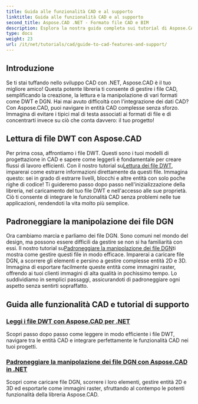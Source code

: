 ```yaml
---
title: Guida alle funzionalità CAD e al supporto
linktitle: Guida alle funzionalità CAD e al supporto
second_title: Aspose.CAD .NET - Formato file CAD e BIM
description: Esplora la nostra guida completa sui tutorial di Aspose.CAD per .NET, perfetta per gli sviluppatori che desiderano migliorare il proprio software con funzionalità CAD.
type: docs
weight: 23
url: /it/net/tutorials/cad/guide-to-cad-features-and-support/
---
```

## Introduzione

Se ti stai tuffando nello sviluppo CAD con .NET, Aspose.CAD è il tuo migliore amico! Questa potente libreria ti consente di gestire i file CAD, semplificando la creazione, la lettura e la manipolazione di vari formati come DWT e DGN. Hai mai avuto difficoltà con l'integrazione dei dati CAD? Con Aspose.CAD, puoi navigare in entità CAD complesse senza sforzo. Immagina di evitare i tipici mal di testa associati ai formati di file e di concentrarti invece su ciò che conta davvero: il tuo progetto!

## Lettura di file DWT con Aspose.CAD

Per prima cosa, affrontiamo i file DWT. Questi sono i tuoi modelli di progettazione in CAD e sapere come leggerli è fondamentale per creare flussi di lavoro efficienti. Con il nostro tutorial su[Lettura dei file DWT](./read-dwt-files/), imparerai come estrarre informazioni direttamente da questi file. Immagina questo: sei in grado di estrarre livelli, blocchi e altre entità con solo poche righe di codice! Ti guideremo passo dopo passo nell'inizializzazione della libreria, nel caricamento del tuo file DWT e nell'accesso alle sue proprietà. Ciò ti consente di integrare le funzionalità CAD senza problemi nelle tue applicazioni, rendendoti la vita molto più semplice.

## Padroneggiare la manipolazione dei file DGN

 Ora cambiamo marcia e parliamo dei file DGN. Sono comuni nel mondo del design, ma possono essere difficili da gestire se non si ha familiarità con essi. Il nostro tutorial su[Padroneggiare la manipolazione dei file DGN](./mastering-dgn-file-manipulation/)ti mostra come gestire questi file in modo efficace. Imparerai a caricare file DGN, a scorrere gli elementi e persino a gestire complesse entità 2D e 3D. Immagina di esportare facilmente queste entità come immagini raster, offrendo ai tuoi clienti immagini di alta qualità in pochissimo tempo. Lo suddividiamo in semplici passaggi, assicurandoti di padroneggiare ogni aspetto senza sentirti sopraffatto.

## Guida alle funzionalità CAD e tutorial di supporto
### [Leggi i file DWT con Aspose.CAD per .NET](./read-dwt-files/)
Scopri passo dopo passo come leggere in modo efficiente i file DWT, navigare tra le entità CAD e integrare perfettamente le funzionalità CAD nei tuoi progetti.
### [Padroneggiare la manipolazione dei file DGN con Aspose.CAD in .NET](./mastering-dgn-file-manipulation/)
Scopri come caricare file DGN, scorrere i loro elementi, gestire entità 2D e 3D ed esportarle come immagini raster, sfruttando al contempo le potenti funzionalità della libreria Aspose.CAD.